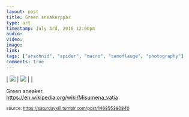 ```yaml
---
layout: post
title: Green sneakerppbr
type: art
timestamp: July 3rd, 2016 12:00pm
audio: 
video: 
image: 
link: 
tags: ["arachnid", "spider", "macro", "camoflauge", "photography"]
comments: true
---
```


| <img src="https://saturdayxiii.github.io/media/146855380840_0.jpg"/> | <img src="https://saturdayxiii.github.io/media/146855380840_1.jpg"/> |  |

Green sneaker.
<br/>
<a href="https://en.wikipedia.org/wiki/Misumena_vatia" target="_blank">https://en.wikipedia.org/wiki/Misumena_vatia</a><br/>
 
  
<small>source: https://saturdayxiii.tumblr.com/post/146855380840</small>